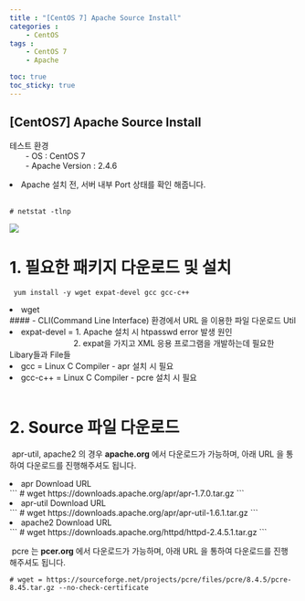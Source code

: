 ```yaml
---
title : "[CentOS 7] Apache Source Install"
categories : 
    - CentOS
tags :
    - CentOS 7
    - Apache

toc: true
toc_sticky: true
---
```


## [CentOS7] Apache Source Install

테스트 환경<br>
  - OS : CentOS 7<br>
  - Apache Version : 2.4.6<br>

<li>Apache 설치 전, 서버 내부 Port 상태를 확인 해줍니다.</li><br>

```
# netstat -tlnp
```

<img src="https://github.com/hyundo0630/hyundo0630.github.io/blob/main/images/CentOS7%20netstat.png?raw=true"><br>

# 1. 필요한 패키지 다운로드 및 설치<br>
```
 yum install -y wget expat-devel gcc gcc-c++
```

<li>wget</li>
#### - CLI(Command Line Interface) 환경에서 URL 을 이용한 파일 다운로드 Util
<li>expat-devel = 1. Apache 설치 시 htpasswd error 발생 원인</li>
        2. expat을 가지고 XML 응용 프로그램을 개발하는데 필요한 Libary들과 File들
<li>gcc = Linux C Compiler - apr 설치 시 필요</li>
<li>gcc-c++ = Linux C Compiler - pcre 설치 시 필요</li>
<br>

# 2. Source 파일 다운로드
&nbsp;apr-util, apache2 의 경우 **apache.org** 에서 다운로드가 가능하며, 아래 URL 을 통하여 다운로드를 진행해주셔도 됩니다.

<li>apr Download URL</li>
```
# wget https://downloads.apache.org/apr/apr-1.7.0.tar.gz
```
<li>apr-util Download URL</li>
```
# wget https://downloads.apache.org/apr/apr-util-1.6.1.tar.gz
```
<li> apache2 Download URL</li>
```
# wget https://downloads.apache.org/httpd/httpd-2.4.5.1.tar.gz
```

&nbsp;pcre 는 **pcer.org** 에서 다운로드가 가능하며, 아래 URL 을 통하여 다운로드를 진행 해주셔도 됩니다.
```
# wget = https://sourceforge.net/projects/pcre/files/pcre/8.4.5/pcre-8.45.tar.gz --no-check-certificate
```